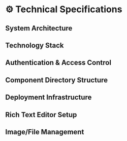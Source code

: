 # ⚙️ Technical Specifications

## System Architecture

## Technology Stack

## Authentication & Access Control

## Component Directory Structure

## Deployment Infrastructure

## Rich Text Editor Setup

## Image/File Management